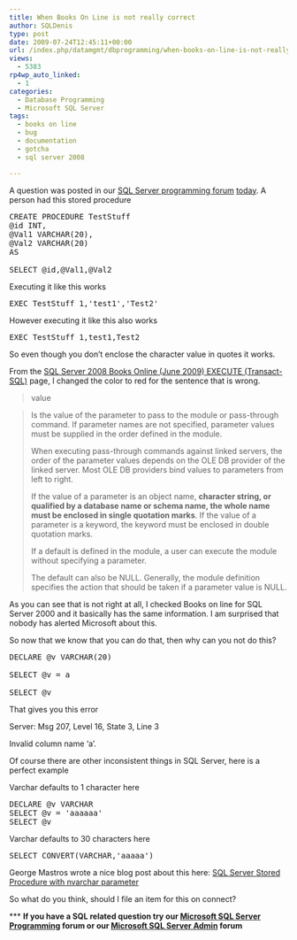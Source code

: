 ```yaml
---
title: When Books On Line is not really correct
author: SQLDenis
type: post
date: 2009-07-24T12:45:11+00:00
url: /index.php/datamgmt/dbprogramming/when-books-on-line-is-not-really-correct/
views:
  - 5383
rp4wp_auto_linked:
  - 1
categories:
  - Database Programming
  - Microsoft SQL Server
tags:
  - books on line
  - bug
  - documentation
  - gotcha
  - sql server 2008

---
```

A question was posted in our [SQL Server programming forum][1] [today][2]. A person had this stored procedure

<pre>CREATE PROCEDURE TestStuff
@id INT,
@Val1 VARCHAR(20),
@Val2 VARCHAR(20)
AS
 
SELECT @id,@Val1,@Val2</pre>

Executing it like this works

<pre>EXEC TestStuff 1,'test1','Test2'</pre>

However executing it like this also works

<pre>EXEC TestStuff 1,test1,Test2</pre>

So even though you don&#8217;t enclose the character value in quotes it works.

From the [SQL Server 2008 Books Online (June 2009) EXECUTE (Transact-SQL)][3] page, I changed the color to red for the sentence that is wrong.

> value
  
> Is the value of the parameter to pass to the module or pass-through command. If parameter names are not specified, parameter values must be supplied in the order defined in the module.
> 
> When executing pass-through commands against linked servers, the order of the parameter values depends on the OLE DB provider of the linked server. Most OLE DB providers bind values to parameters from left to right.
> 
> If the value of a parameter is an object name, **<span class="MT_red">character string, or qualified by a database name or schema name, the whole name must be enclosed in single quotation marks</span>**. If the value of a parameter is a keyword, the keyword must be enclosed in double quotation marks.
> 
> If a default is defined in the module, a user can execute the module without specifying a parameter.
> 
> The default can also be NULL. Generally, the module definition specifies the action that should be taken if a parameter value is NULL.

As you can see that is not right at all, I checked Books on line for SQL Server 2000 and it basically has the same information. I am surprised that nobody has alerted Microsoft about this.

So now that we know that you can do that, then why can you not do this?

<pre>DECLARE @v VARCHAR(20)
 
SELECT @v = a
 
SELECT @v</pre>

That gives you this error
  
Server: Msg 207, Level 16, State 3, Line 3
  
Invalid column name &#8216;a&#8217;.

Of course there are other inconsistent things in SQL Server, here is a perfect example

Varchar defaults to 1 character here

<pre>DECLARE @v VARCHAR
SELECT @v = 'aaaaaa'
SELECT @v</pre>

Varchar defaults to 30 characters here

<pre>SELECT CONVERT(VARCHAR,'aaaaa')</pre>

George Mastros wrote a nice blog post about this here: [SQL Server Stored Procedure with nvarchar parameter][4]

So what do you think, should I file an item for this on connect?



\*** **If you have a SQL related question try our [Microsoft SQL Server Programming][1] forum or our [Microsoft SQL Server Admin][5] forum**<ins></ins>

 [1]: http://forum.ltd.local/viewforum.php?f=17
 [2]: http://forum.ltd.local/viewtopic.php?f=17&t=6856
 [3]: http://msdn.microsoft.com/en-us/library/ms188332.aspx
 [4]: /index.php/DataMgmt/DataDesign/sql-server-stored-procedure-with-nvarcha
 [5]: http://forum.ltd.local/viewforum.php?f=22